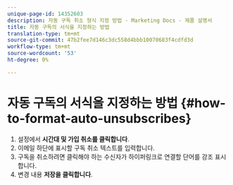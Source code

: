 ```yaml
---
unique-page-id: 14352603
description: 자동 구독 취소 형식 지정 방법 - Marketing Docs - 제품 설명서
title: 자동 구독의 서식을 지정하는 방법
translation-type: tm+mt
source-git-commit: 47b2fee7d146c3dc558d4bbb10070683f4cdfd3d
workflow-type: tm+mt
source-wordcount: '53'
ht-degree: 0%

---
```



# 자동 구독의 서식을 지정하는 방법 {#how-to-format-auto-unsubscribes}

1. 설정에서 **시간대 및 가입 취소를 클릭합니다**.
1. 이메일 하단에 표시할 구독 취소 텍스트를 입력합니다.
1. 구독을 취소하려면 클릭해야 하는 수신자가 하이퍼링크로 연결할 단어를 강조 표시합니다.
1. 변경 내용 **저장을 클릭합니다**.

